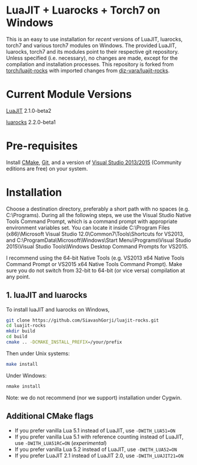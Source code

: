 LuaJIT + Luarocks + Torch7 on Windows
=============================

This is an easy to use installation for _recent_ versions of LuaJIT, luarocks, torch7 and various torch7 modules on Windows.
The provided LuaJIT, luarocks, torch7 and its modules point to their respective git repository. Unless specified (i.e. necessary), no changes are made, except for the compilation and installation processes.
This repository is forked from [torch/luajit-rocks](https://github.com/torch/luajit-rocks) with imported changes from [diz-vara/luajit-rocks](https://github.com/diz-vara/luajit-rocks).

# Current Module Versions
[LuaJIT](https://github.com/LuaJIT/LuaJIT/tree/v2.1) 2.1.0-beta2

[luarocks](https://github.com/keplerproject/luarocks) 2.2.0-beta1

# Pre-requisites
Install [CMake](http://cmake.org), [Git](https://git-scm.com/), and a version of [Visual Studio 2013/2015](https://www.visualstudio.com/) (Community editions are free) on your system.


# Installation
Choose a destination directory, preferably a short path with no spaces (e.g. C:\Programs\).
During all the following steps, we use the Visual Studio Native Tools Command Prompt, which is a command prompt with appropriate environment variables set. You can locate it inside C:\Program Files (x86)\Microsoft Visual Studio 12.0\Common7\Tools\Shortcuts for VS2013, and C:\ProgramData\Microsoft\Windows\Start Menu\Programs\Visual Studio 2015\Visual Studio Tools\Windows Desktop Command Prompts for VS2015.

I recommend using the 64-bit Native Tools (e.g. VS2013 x64 Native Tools Command Prompt or VS2015 x64 Native Tools Command Prompt). Make sure you do not switch from 32-bit to 64-bit (or vice versa) compilation at any point.

## 1. luaJIT and luarocks

To install luaJIT and luarocks on Windows,

```sh
git clone https://github.com/SiavashGorji/luajit-rocks.git
cd luajit-rocks
mkdir build
cd build
cmake .. -DCMAKE_INSTALL_PREFIX=/your/prefix
```

Then under Unix systems:
```sh
make install
```

Under Windows:
```sh
nmake install
```

Note: we do not recommend (nor we support) installation under Cygwin.

## Additional CMake flags

  - If you prefer vanilla Lua 5.1 instead of LuaJIT, use `-DWITH_LUA51=ON`
  - If you prefer vanilla Lua 5.1 with reference counting instead of LuaJIT, use `-DWITH_LUA51RC=ON` (*experimental*)
  - If you prefer vanilla Lua 5.2 instead of LuaJIT, use `-DWITH_LUA52=ON`
  - If you prefer LuaJIT 2.1 instead of LuaJIT 2.0, use `-DWITH_LUAJIT21=ON`
